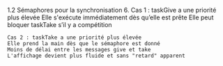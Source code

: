 
1.2 Sémaphores pour la synchronisation
  6.
    Cas 1 : taskGive a une priorité plus élevée
    Elle s'exécute immédiatement dès qu’elle est prête
    Elle peut bloquer taskTake s’il y a compétition
    
    Cas 2 : taskTake a une priorité plus élevée
    Elle prend la main dès que le sémaphore est donné
    Moins de délai entre les messages give et take
    L'affichage devient plus fluide et sans "retard" apparent
